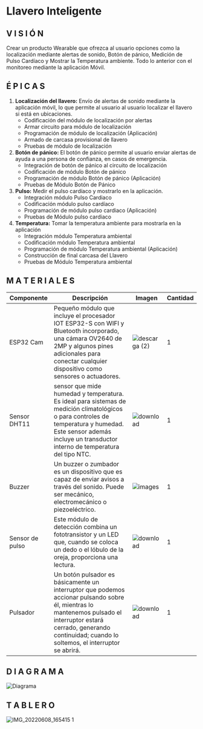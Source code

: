 # Llavero Inteligente

## V I S I Ó N 
Crear un producto Wearable que ofrezca al usuario opciones como la localización mediante alertas de sonido, Botón de pánico, Medición de Pulso Cardíaco y Mostrar la Temperatura ambiente. Todo lo anterior con el monitoreo mediante la aplicación Móvil.


## É P I C A S

1. **Localización del llavero:** Envío de alertas de sonido mediante la aplicación móvil, lo que permite al usuario al usuario localizar el llavero si está en ubicaciones.
    - Codificación del módulo de localización por alertas
    - Armar circuito para módulo de localización
    - Programación de módulo de localización (Aplicación)
    - Armado de carcasa provisional de llavero
    - Pruebas de módulo de localización
2. **Botón de pánico:** El botón de pánico permite al usuario enviar alertas de ayuda a una persona de confianza, en casos de emergencia.
    - Integración de botón de pánico al circuito de localización
    - Codificación de módulo Botón de pánico
    - Programación de módulo Botón de pánico (Aplicación)
    - Pruebas de Módulo Botón de Pánico
3. **Pulso:** Medir el pulso cardíaco y mostrarlo en la aplicación.
    - Integración módulo Pulso Cardiaco
    - Codificación módulo pulso cardíaco
    - Programación de módulo pulso cardiaco (Aplicación)
    - Pruebas de Módulo pulso cardiaco
4. **Temperatura:** Tomar la temperatura ambiente para mostrarla en la aplicación 
    - Integración módulo Temperatura ambiental
    - Codificación módulo Temperatura ambiental
    - Programación de módulo Temperatura ambiental (Aplicación)
    - Construcción de final carcasa del Llavero
    - Pruebas de Módulo Temperatura ambiental


## M A T E R I A L E S 

| Componente | Descripción | Imagen | Cantidad |
| --- | --- | --- | --- |
| ESP32 Cam| Pequeño módulo que incluye el procesador IOT ESP32-S con WIFI y Bluetooth incorporado, una cámara OV2640 de 2MP y algunos pines adicionales para conectar cualquier dispositivo como sensores o actuadores.|![descarga (2)](https://user-images.githubusercontent.com/72764702/173450333-8f7f206c-6882-4c1a-9f74-1b39394adc5a.jpg) | 1|
| Sensor DHT11 | sensor que mide humedad y temperatura. Es ideal para sistemas de medición climatológicos o para controles de temperatura y humedad. Este sensor además incluye un transductor interno de temperatura del tipo NTC. |![download](https://user-images.githubusercontent.com/72764702/173450465-1c0f6742-a695-41de-90b3-51ab577a5671.jpg) | 1|
| Buzzer | Un buzzer o zumbador es un dispositivo que es capaz de enviar avisos a través del sonido. Puede ser mecánico, electromecánico o piezoeléctrico. |![images](https://user-images.githubusercontent.com/72764702/173450570-0863472a-7034-449e-bc82-0ac7a63fb323.jpg) | 1 |
| Sensor de pulso | Este módulo de detección combina un fototransistor y un LED que, cuando se coloca un dedo o el lóbulo de la oreja, proporciona una lectura. |![download](https://user-images.githubusercontent.com/72764702/173450779-7e753fac-a0cc-45da-8efc-7d97714dbcf3.jpg) | 1 |
| Pulsador | Un botón pulsador es básicamente un interruptor que podemos accionar pulsando sobre él, mientras lo mantenemos pulsado el interruptor estará cerrado, generando continuidad; cuando lo soltemos, el interruptor se abrirá. | ![download](https://user-images.githubusercontent.com/72764702/173450937-94501c69-f639-4264-8257-49dc8c230aa8.jpg) | 1 |


## D I A G R A M A 

![Diagrama](https://user-images.githubusercontent.com/72764702/174343938-e5f7c55a-2cdc-4340-a01b-ca30867d6142.png)


## T A B L E R O

![IMG_20220608_165415 1](https://user-images.githubusercontent.com/72764702/173451954-607272b4-cee6-4432-9c51-effce2f5281c.jpg)
